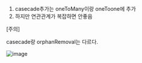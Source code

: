 1. casecade추가는 oneToMany이랑 oneToone에 추가
2. 하지만 연관관계가 복잡하면 안좋음

[주의]

casecade랑 orphanRemoval는 다르다.

![image](https://user-images.githubusercontent.com/108928206/192946943-57687602-79b5-4544-8f66-aec3be521450.png)



